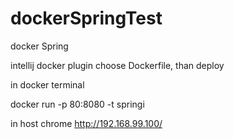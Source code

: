 # dockerSpringTest
docker Spring 

intellij docker plugin choose Dockerfile, than deploy  

in docker terminal 

docker run -p 80:8080 -t springi

in host chrome http://192.168.99.100/
